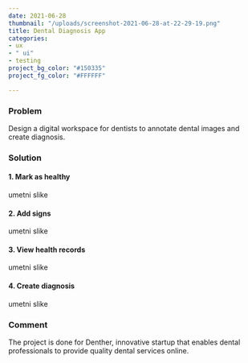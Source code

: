 ```yaml
---
date: 2021-06-28
thumbnail: "/uploads/screenshot-2021-06-28-at-22-29-19.png"
title: Dental Diagnosis App
categories:
- ux
- " ui"
- testing
project_bg_color: "#150335"
project_fg_color: "#FFFFFF"

---
```

### Problem

Design a digital workspace for dentists to annotate dental images and create diagnosis.

### Solution

#### 1. Mark as healthy

umetni slike

#### 2. Add signs

umetni slike

#### 3. View health records

umetni slike

#### 4. Create diagnosis

umetni slike

### Comment

The project is done for Denther, innovative startup that enables dental professionals to provide quality dental services online.